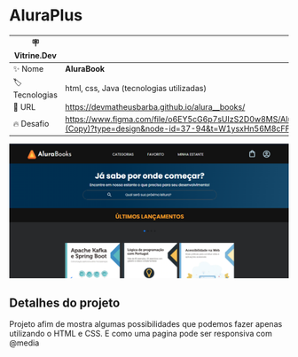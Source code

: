 # AluraPlus


| :placard: Vitrine.Dev |     |
| -------------  | --- |
| :sparkles: Nome        | **AluraBook**
| :label: Tecnologias | html, css, Java (tecnologias utilizadas)
| :rocket: URL         | https://devmatheusbarba.github.io/alura__books/
| :fire: Desafio     | https://www.figma.com/file/o6EY5cG6p7sUIzS2D0w8MS/AluraBooks-(Copy)?type=design&node-id=37-94&t=W1ysxHn56M8cFFbt-0

<!-- Inserir imagem com a #vitrinedev ao final do link -->
![](https://raw.githubusercontent.com/DevMatheusBarba/alura__books/main/Capa_do_projeto.png#vitrinedev)

## Detalhes do projeto

Projeto afim de mostra algumas possibilidades que podemos fazer apenas utilizando o HTML e CSS. E como uma pagina pode ser responsiva com @media
